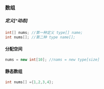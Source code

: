 ### 数组

##### 定义[^动态]

~~~java
int[] nums; //第一种定义 type[] name; 
int nums[]; //第二种 type name[];
~~~

#### 分配空间

~~~java
nums = new int[10]; //nams = new type[size]
~~~

#### 静态数组

~~~ java
int nums[] ={1,2,3,4};
~~~

